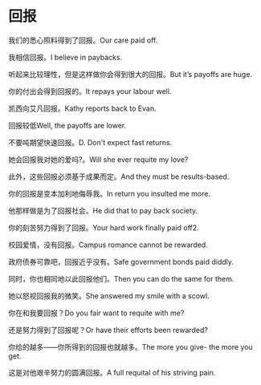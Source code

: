 # 回报

<p><span class="chinese">我们的悉心照料得到了回报。</span><span class="english">Our care paid off.</span></p>

<p><span class="chinese">我相信回报。</span><span class="english">I believe in paybacks.</span></p>

<p><span class="chinese">听起来比较理性，但是这样做你会得到很大的回报。</span><span class="english">But it’s payoffs are huge.</span></p>

<p><span class="chinese">你的付出会得到回报的。</span><span class="english">It repays your labour well.</span></p>

<p><span class="chinese">凯西向艾凡回报。</span><span class="english">Kathy reports back to Evan.</span></p>

<p><span class="chinese">回报较低</span><span class="english">Well, the payoffs are lower.</span></p>

<p><span class="chinese">不要吨期望快速回报。</span><span class="english">D. Don't expect fast returns.</span></p>

<p><span class="chinese">她会回报我对她的爱吗?。</span><span class="english">Will she ever requite my love?</span></p>

<p><span class="chinese">此外，这些回报必须基于成果而定。</span><span class="english">And they must be results-based.</span></p>

<p><span class="chinese">你的回报是变本加利地侮辱我。</span><span class="english">In return you insulted me more.</span></p>

<p><span class="chinese">他那样做是为了回报社会。</span><span class="english">He did that to pay back society.</span></p>

<p><span class="chinese">你的刻苦努力得到了回报。</span><span class="english">Your hard work finally paid off2.</span></p>

<p><span class="chinese">校园爱情，没有回报。</span><span class="english">Campus romance cannot be rewarded.</span></p>

<p><span class="chinese">政府债券可靠吧，回报近乎没有。</span><span class="english">Safe government bonds paid diddly.</span></p>

<p><span class="chinese">同时，你也相同地以此回报他们。</span><span class="english">Then you can do the same for them.</span></p>

<p><span class="chinese">她以怒视回报我的微笑。</span><span class="english">She answered my smile with a scowl.</span></p>

<p><span class="chinese">你在和我要回报？</span><span class="english">Do you fair want to requite with me?</span></p>

<p><span class="chinese">还是努力得到了回报呢？</span><span class="english">Or have their efforts been rewarded?</span></p>

<p><span class="chinese">你给的越多——你所得到的回报也就越多。</span><span class="english">The more you give- the more you get.</span></p>

<p><span class="chinese">这是对他艰辛努力的圆满回报。</span><span class="english">A full requital of his striving pain.</span></p>

